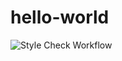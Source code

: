 # hello-world
![Style Check Workflow](https://github.com/zgawish/hello-world/actions/workflows/style_check.yml/badge.svg)

